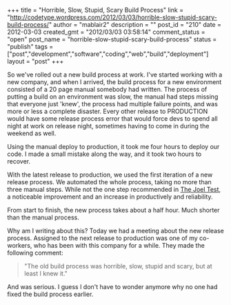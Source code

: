 +++
title = "Horrible, Slow, Stupid, Scary Build Process"
link = "http://codetype.wordpress.com/2012/03/03/horrible-slow-stupid-scary-build-process/"
author = "mablair2"
description = ""
post_id = "210"
date = 2012-03-03
created_gmt = "2012/03/03 03:58:14"
comment_status = "open"
post_name = "horrible-slow-stupid-scary-build-process"
status = "publish"
tags = ["post","development","software","coding","web","build","deployment"]
layout = "post"
+++

So we've rolled out a new build process at work. I've started working with a new company, and when I arrived, the build process for a new environment consisted of a 20 page manual somebody had written. The process of putting a build on an environment was slow, the manual had steps missing that everyone just 'knew', the process had multiple failure points, and was more or less a complete disaster. Every other release to PRODUCTION would have some release process error that would force devs to spend all night at work on release night, sometimes having to come in during the weekend as well.

Using the manual deploy to production, it took me four hours to deploy our code. I made a small mistake along the way, and it took two hours to recover.

With the latest release to production, we used the first iteration of a new release process. We automated the whole process, taking no more than three manual steps. While not the one step recommended in [The Joel Test](http://www.joelonsoftware.com/articles/fog0000000043.html), a noticeable improvement and an increase in productively and reliability.

From start to finish, the new process takes about a half hour. Much shorter than the manual process.

Why am I writing about this? Today we had a meeting about the new release process. Assigned to the next release to production was one of my co-workers, who has been with this company for a while. They made the following comment:

> "The old build process was horrible, slow, stupid and scary, but at least I knew it."

And was serious. I guess I don't have to wonder anymore why no one had fixed the build process earlier.
